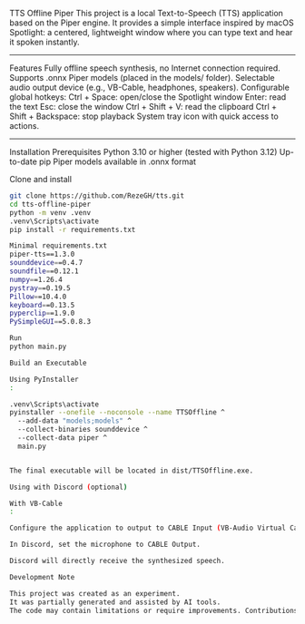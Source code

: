 TTS Offline Piper
This project is a local Text-to-Speech (TTS) application based on the Piper engine.
It provides a simple interface inspired by macOS Spotlight: a centered, lightweight window where you can type text and hear it spoken instantly.

---

Features
Fully offline speech synthesis, no Internet connection required.
Supports .onnx Piper models (placed in the models/ folder).
Selectable audio output device (e.g., VB-Cable, headphones, speakers).
Configurable global hotkeys:
Ctrl + Space: open/close the Spotlight window
Enter: read the text
Esc: close the window
Ctrl + Shift + V: read the clipboard
Ctrl + Shift + Backspace: stop playback
System tray icon with quick access to actions.

---

Installation
Prerequisites
Python 3.10 or higher (tested with Python 3.12)
Up-to-date pip
Piper models available in .onnx format

Clone and install
```bash
git clone https://github.com/RezeGH/tts.git
cd tts-offline-piper
python -m venv .venv
.venv\Scripts\activate
pip install -r requirements.txt

Minimal requirements.txt
piper-tts==1.3.0
sounddevice==0.4.7
soundfile==0.12.1
numpy==1.26.4
pystray==0.19.5
Pillow==10.4.0
keyboard==0.13.5
pyperclip==1.9.0
PySimpleGUI==5.0.8.3

Run
python main.py

Build an Executable

Using PyInstaller
:

.venv\Scripts\activate
pyinstaller --onefile --noconsole --name TTSOffline ^
  --add-data "models;models" ^
  --collect-binaries sounddevice ^
  --collect-data piper ^
  main.py


The final executable will be located in dist/TTSOffline.exe.

Using with Discord (optional)

With VB-Cable
:

Configure the application to output to CABLE Input (VB-Audio Virtual Cable).

In Discord, set the microphone to CABLE Output.

Discord will directly receive the synthesized speech.

Development Note

This project was created as an experiment.
It was partially generated and assisted by AI tools.
The code may contain limitations or require improvements. Contributions are welcome.
